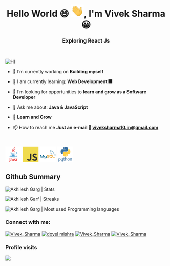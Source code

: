 <h1 align="center">Hello World 😄 <img src="https://raw.githubusercontent.com/ABSphreak/ABSphreak/master/gifs/Hi.gif" width="40px" />, I'm Vivek Sharma 😀</h1>
<h3 align="center"> Exploring React Js</h3>
<br>

![HI](https://user-images.githubusercontent.com/84865211/133631704-6071b816-502f-41bc-8bac-65246aa07962.jpeg)



- 🔭 I’m currently working on **Building myself**

- 🧠 I am currently learning: **Web Development 🎆**
- 🤝 I’m looking for opportunities to **learn and grow as a Software Developer**
- 🥇 Ask me about: **Java & JavaScript**
- 🥇 **Learn and Grow**

- 📫 How to reach me **Just an e-mail 🎁 viveksharma10.in@gmail.com**

<br>
<p align="left">


<img src="https://raw.githubusercontent.com/devicons/devicon/master/icons/java/java-original-wordmark.svg" alt="java" width="50" height="50" />
<img src="https://raw.githubusercontent.com/devicons/devicon/master/icons/javascript/javascript-original.svg" alt="javascript" width="50" height="50" />
<img src="https://raw.githubusercontent.com/devicons/devicon/master/icons/mysql/mysql-original-wordmark.svg" alt="mysql" width="50" height="50" />
<img src="https://raw.githubusercontent.com/devicons/devicon/master/icons/python/python-original-wordmark.svg" alt="python" width="50" height="50" />
</p>

## Github Summary

<p align="left"><img src="https://github-readme-stats.vercel.app/api?username=VivekSharma1007&show_icons=true&theme=gotham&count_private=true" alt="Akhilesh Garg | Stats"></p>
<p align="left"><img src="https://github-readme-streak-stats.herokuapp.com/?user=VivekSharma1007&&theme=gotham" alt="Akhilesh Garf | Streaks"></p>
<p align="left"><img src="https://github-readme-stats.vercel.app/api/top-langs/?username=VivekSharma1007&theme=gotham" alt="Akhilesh Garg | Most used Programming languages"></p>



<h3 align="left">Connect with me:</h3>
<p align="left">
<a href="https://www.linkedin.com/in/vivek-sharma10/" target="blank"><img align="center" src="https://raw.githubusercontent.com/rahuldkjain/github-profile-readme-generator/master/src/images/icons/Social/linked-in-alt.svg" alt="Vivek_Sharma" height="35" width="35" /></a>
<a href="https://leetcode.com/Vivek_Sharma10/" target="blank"><img align="center" src="https://raw.githubusercontent.com/rahuldkjain/github-profile-readme-generator/master/src/images/icons/Social/leet-code.svg" alt="doyel mishra" height="35" width="35" /></a>
<a href="https://www.hackerrank.com/viveksharma10_in" target="blank"><img align="center" src="https://raw.githubusercontent.com/rahuldkjain/github-profile-readme-generator/master/src/images/icons/Social/hackerrank.svg" alt="Vivek_Sharma" height="35" width="35" /></a>
<a href="https://instagram.com/vivek_sharma0710?utm_medium=copy_link" target="blank"><img align="center" src="https://raw.githubusercontent.com/rahuldkjain/github-profile-readme-generator/master/src/images/icons/Social/instagram.svg" alt="Vivek_Sharma" height="35" width="35" /></a>
</p>


### Profile visits
<img src='https://profile-counter.glitch.me/VivekSharma1007/count.svg' width='auto'>
